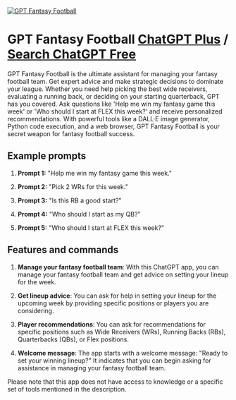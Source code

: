
[![GPT Fantasy Football](https://files.oaiusercontent.com/file-1T2VaVWOUIkhHTgw4mDvCl3x?se=2123-10-15T01%3A08%3A49Z&sp=r&sv=2021-08-06&sr=b&rscc=max-age%3D31536000%2C%20immutable&rscd=attachment%3B%20filename%3Dbcef79d5-465c-4d8e-956c-fb1fb478bfda.png&sig=q73qX5dg/9ZXeCOr4%2BHHQU6CLsQhNlGj3kaJRNhFHsI%3D)](https://chat.openai.com/g/g-IdxKj7LZ4-gpt-fantasy-football)

# GPT Fantasy Football [ChatGPT Plus](https://chat.openai.com/g/g-IdxKj7LZ4-gpt-fantasy-football) / [Search ChatGPT Free](https://gptcall.net/index.html#/?search=GPT%20Fantasy%20Football)

GPT Fantasy Football is the ultimate assistant for managing your fantasy football team. Get expert advice and make strategic decisions to dominate your league. Whether you need help picking the best wide receivers, evaluating a running back, or deciding on your starting quarterback, GPT has you covered. Ask questions like 'Help me win my fantasy game this week' or 'Who should I start at FLEX this week?' and receive personalized recommendations. With powerful tools like a DALL·E image generator, Python code execution, and a web browser, GPT Fantasy Football is your secret weapon for fantasy football success.

## Example prompts

1. **Prompt 1:** "Help me win my fantasy game this week."

2. **Prompt 2:** "Pick 2 WRs for this week."

3. **Prompt 3:** "Is this RB a good start?"

4. **Prompt 4:** "Who should I start as my QB?"

5. **Prompt 5:** "Who should I start at FLEX this week?"

## Features and commands

1. **Manage your fantasy football team**: With this ChatGPT app, you can manage your fantasy football team and get advice on setting your lineup for the week.

2. **Get lineup advice**: You can ask for help in setting your lineup for the upcoming week by providing specific positions or players you are considering.

3. **Player recommendations**: You can ask for recommendations for specific positions such as Wide Receivers (WRs), Running Backs (RBs), Quarterbacks (QBs), or Flex positions.

4. **Welcome message**: The app starts with a welcome message: "Ready to set your winning lineup?" It indicates that you can begin asking for assistance in managing your fantasy football team.

Please note that this app does not have access to knowledge or a specific set of tools mentioned in the description.


